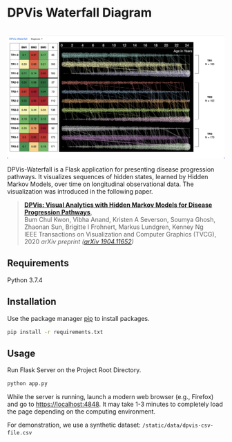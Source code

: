 # DPVis Waterfall Diagram
<br>
<img src="static/img/screenshot.jpg" style="height:25%; display:block; margin-left:auto; margin-right:auto">
<br>
DPVis-Waterfall is a Flask application for presenting disease progression pathways. It visualizes sequences of hidden states, learned by Hidden Markov Models, over time on longitudinal observational data. The visualization was introduced in the following paper.

> [**DPVis: Visual Analytics with Hidden Markov Models for Disease Progression Pathways**](https://www.bckwon.com/publication/dpvis/),            
> Bum Chul Kwon, Vibha Anand, Kristen A Severson, Soumya Ghosh, Zhaonan Sun, Brigitte I Frohnert, Markus Lundgren, Kenney Ng   
> IEEE Transactions on Visualization and Computer Graphics (TVCG), 2020
> *arXiv preprint ([arXiv 1904.11652](https://arxiv.org/abs/1904.11652))*  

## Requirements

Python 3.7.4

## Installation

Use the package manager [pip](https://pip.pypa.io/en/stable/) to install packages. 

```bash
pip install -r requirements.txt
```

## Usage

Run Flask Server on the Project Root Directory.

```bash
python app.py
```

While the server is running, launch a modern web browser (e.g., Firefox) and go to [https://localhost:4848](https://localhost:4848). It may take 1-3 minutes to completely load the page depending on the computing environment. 

For demonstration, we use a synthetic dataset: `/static/data/dpvis-csv-file.csv`